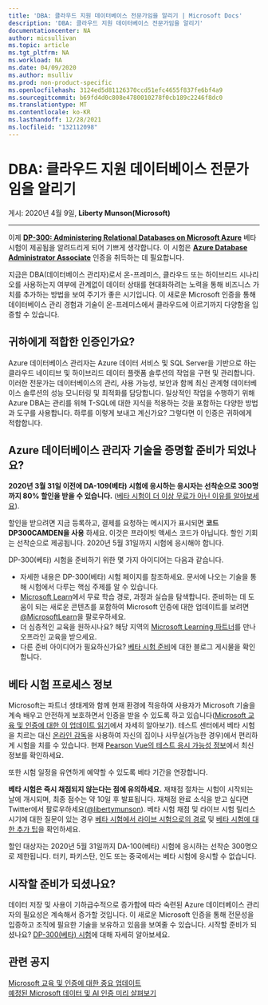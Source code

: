 ```yaml
---
title: 'DBA: 클라우드 지원 데이터베이스 전문가임을 알리기 | Microsoft Docs'
description: 'DBA: 클라우드 지원 데이터베이스 전문가임을 알리기'
documentationcenter: NA
author: micsullivan
ms.topic: article
ms.tgt_pltfrm: NA
ms.workload: NA
ms.date: 04/09/2020
ms.author: msulliv
ms.prod: non-product-specific
ms.openlocfilehash: 3124ed5d81126370ccd51efc4655f837fe6bf4a9
ms.sourcegitcommit: b69fd4d0c808e4780010278f0cb189c2246f8dc0
ms.translationtype: MT
ms.contentlocale: ko-KR
ms.lasthandoff: 12/28/2021
ms.locfileid: "132112098"
---
```

# <a name="dbas-show-the-world-youre-a-cloud-ready-database-champion"></a>DBA: 클라우드 지원 데이터베이스 전문가임을 알리기

게시: 2020년 4월 9일, **Liberty Munson(Microsoft)**

___

이제 [**DP-300: Administering Relational Databases on Microsoft Azure**](/learn/certifications/exams/dp-300?wt.mc_id=mim_msl_smc_datacertw2_prm_WWLblog_202049) 베타 시험이 제공됨을 알려드리게 되어 기쁘게 생각합니다. 이 시험은 [**Azure Database Administrator Associate**](/learn/certifications/azure-database-administrator-associate?wt.mc_id=mim_msl_smc_datacertw2_prm_WWLblog_202049) 인증을 취득하는 데 필요합니다.

지금은 DBA(데이터베이스 관리자)로서 온-프레미스, 클라우드 또는 하이브리드 시나리오를 사용하는지 여부에 관계없이 데이터 상태를 현대화하려는 노력을 통해 비즈니스 가치를 추가하는 방법을 보여 주기가 좋은 시기입니다. 이 새로운 Microsoft 인증을 통해 데이터베이스 관리 경험과 기술이 온-프레미스에서 클라우드에 이르기까지 다양함을 입증할 수 있습니다.

## <a name="is-this-the-right-certification-for-you"></a>귀하에게 적합한 인증인가요?

Azure 데이터베이스 관리자는 Azure 데이터 서비스 및 SQL Server을 기반으로 하는 클라우드 네이티브 및 하이브리드 데이터 플랫폼 솔루션의 작업을 구현 및 관리합니다. 이러한 전문가는 데이터베이스의 관리, 사용 가능성, 보안과 함께 최신 관계형 데이터베이스 솔루션의 성능 모니터링 및 최적화를 담당합니다. 일상적인 작업을 수행하기 위해 Azure DBA는 관리를 위해 T-SQL에 대한 지식을 적용하는 것을 포함하는 다양한 방법과 도구를 사용합니다. 하루를 이렇게 보내고 계신가요? 그렇다면 이 인증은 귀하에게 적합합니다.

## <a name="ready-to-prove-your-azure-database-administrator-skills"></a>Azure 데이터베이스 관리자 기술을 증명할 준비가 되었나요?

**2020년 3월 31일 이전에 DA-109(베타) 시험에 응시하는 응시자는 선착순으로 300명까지 80% 할인을 받을 수 있습니다.** ([베타 시험이 더 이상 무료가 아닌 이유를 알아보세요](https://www.microsoft.com/en-us/learning/community-blog-post.aspx?BlogId=8&Id=374922)).

할인을 받으려면 지금 등록하고, 결제를 요청하는 메시지가 표시되면 **코드 DP300CAMDEN을 사용** 하세요. 이것은 프라이빗 액세스 코드가 아닙니다. 할인 기회는 선착순으로 제공됩니다. 2020년 5월 31일까지 시험에 응시해야 합니다.

DP-300(베타) 시험을 준비하기 위한 몇 가지 아이디어는 다음과 같습니다.

- 자세한 내용은 DP-300(베타) 시험 페이지를 참조하세요. 문서에 나오는 기술을 통해 시험에서 다루는 핵심 주제를 알 수 있습니다.
- [Microsoft Learn](/learn/browse)에서 무료 학습 경로, 과정과 실습을 탐색합니다. 준비하는 데 도움이 되는 새로운 콘텐츠를 포함하여 Microsoft 인증에 대한 업데이트를 보려면 [@MicrosoftLearn](https://twitter.com/MicrosoftLearn)을 팔로우하세요.
- 더 심층적인 교육을 원하시나요? 해당 지역의 [Microsoft Learning 파트너](https://aka.ms/LearningPartners)를 만나 오프라인 교육을 받으세요.
- 다른 준비 아이디어가 필요하신가요? [베타 시험 준비](https://www.microsoft.com/en-us/learning/community-blog-post.aspx?BlogId=8&Id=374544)에 대한 블로그 게시물을 확인합니다.

## <a name="about-the-beta-exam-process"></a>베타 시험 프로세스 정보

Microsoft는 파트너 생태계와 함께 현재 환경에 적응하여 사용자가 Microsoft 기술을 계속 배우고 안전하게 보호하면서 인증을 받을 수 있도록 하고 있습니다([Microsoft 교육 및 인증에 대한 이 업데이트 읽기](https://www.microsoft.com/en-us/learning/community-blog-post.aspx?BlogId=8&Id=375289)에서 자세히 알아보기). 테스트 센터에서 베타 시험을 치르는 대신 [온라인 감독](/learn/certifications/online-exams)을 사용하여 자신의 집이나 사무실(가능한 경우)에서 편리하게 시험을 치를 수 있습니다. 현재 [Pearson Vue의 테스트 응시 가능성 정보](https://home.pearsonvue.com/coronavirus-update)에서 최신 정보를 확인하세요.

또한 시험 일정을 유연하게 예약할 수 있도록 베타 기간을 연장합니다.

**베타 시험은 즉시 채점되지 않는다는 점에 유의하세요.** 재채점 절차는 시험이 시작되는 날에 개시되며, 최종 점수는 약 10일 후 발표됩니다. 재채점 완료 소식을 받고 싶다면 Twitter에서 팔로우하세요([@libertymunson](https://twitter.com/LibertyMunson)). 베타 시험 채점 및 라이브 시험 릴리스 시기에 대한 질문이 있는 경우 [베타 시험에서 라이브 시험으로의 경로](https://www.microsoft.com/en-us/learning/community-blog-post.aspx?BlogId=8&Id=374675) 및 [베타 시험에 대한 추가 팁](https://www.microsoft.com/en-us/learning/community-blog-post.aspx?BlogId=8&Id=374723)을 확인하세요.

할인 대상자는 2020년 5월 31일까지 DA-100(베타) 시험에 응시하는 선착순 300명으로 제한됩니다. 터키, 파키스탄, 인도 또는 중국에서는 베타 시험에 응시할 수 없습니다.

## <a name="ready-to-get-started"></a>시작할 준비가 되셨나요?

데이터 저장 및 사용이 기하급수적으로 증가함에 따라 숙련된 Azure 데이터베이스 관리자의 필요성은 계속해서 증가할 것입니다. 이 새로운 Microsoft 인증을 통해 전문성을 입증하고 조직에 필요한 기술을 보유하고 있음을 보여줄 수 있습니다. 시작할 준비가 되셨나요? [DP-300(베타) 시험](/learn/certifications/exams/dp-300?wt.mc_id=mim_msl_smc_datacertw2_prm_WWLblog_202049)에 대해 자세히 알아보세요.

## <a name="related-announcements"></a>관련 공지

[Microsoft 교육 및 인증에 대한 중요 업데이트](https://www.microsoft.com/en-us/learning/community-blog-post.aspx?BlogId=8&Id=375289)  
[예정된 Microsoft 데이터 및 AI 인증 미리 살펴보기](https://www.microsoft.com/en-us/learning/community-blog-post.aspx?BlogId=8&Id=375286)  
